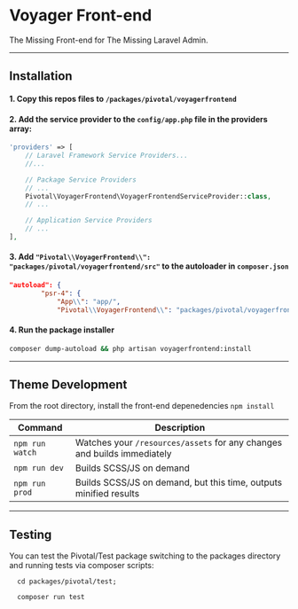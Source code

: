 # Voyager Front-end

The Missing Front-end for The Missing Laravel Admin.

---

## Installation

#### 1. Copy this repos files to `/packages/pivotal/voyagerfrontend`

#### 2. Add the service provider to the `config/app.php` file in the providers array:

```php
'providers' => [
    // Laravel Framework Service Providers...
    //...

    // Package Service Providers
    // ...
    Pivotal\VoyagerFrontend\VoyagerFrontendServiceProvider::class,
    // ...

    // Application Service Providers
    // ...
],
```

#### 3. Add `"Pivotal\\VoyagerFrontend\\": "packages/pivotal/voyagerfrontend/src"` to the autoloader in `composer.json`

```json
"autoload": {
        "psr-4": {
            "App\\": "app/",
            "Pivotal\\VoyagerFrontend\\": "packages/pivotal/voyagerfrontend/src"
```


#### 4. Run the package installer

```bash
composer dump-autoload && php artisan voyagerfrontend:install
```

---

## Theme Development

From the root directory, install the front-end depenedencies `npm install`

| Command | Description |
| --- | --- |
| `npm run watch` | Watches your `/resources/assets` for any changes and builds immediately |
| `npm run dev` | Builds SCSS/JS on demand |
| `npm run prod` | Builds SCSS/JS on demand, but this time, outputs minified results |

---

## Testing

You can test the Pivotal/Test package switching to the packages directory and running tests via composer scripts:

```
  cd packages/pivotal/test;

  composer run test
```